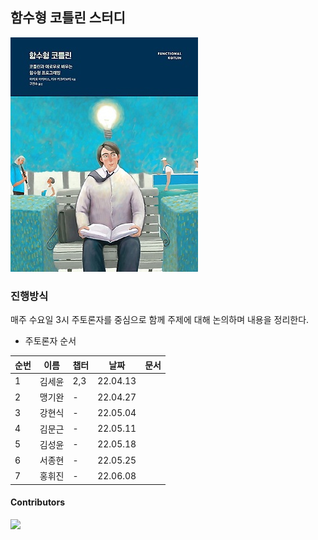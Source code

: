 ## 함수형 코틀린 스터디

![Cover](assets/cover.jpeg)

### 진행방식

매주 수요일 3시 주토론자를 중심으로 함께 주제에 대해 논의하며 내용을 정리한다.

- 주토론자 순서

|순번|이름|챕터|날짜|문서|
|---|---|---|---|---|
|1|김세윤|2,3|22.04.13|
|2|맹기완|-|22.04.27|
|3|강현식|-|22.05.04|
|4|김문근|-|22.05.11|
|5|김성윤|-|22.05.18|
|6|서종현|-|22.05.25|
|7|홍휘진|-|22.06.08|


#### Contributors

<a href="https://github.com/SoHotStudy/Functional-Kotlin/graphs/contributors">
  <img src="https://contributors-img.web.app/image?repo=SoHotStudy/Functional-Kotlin" />
</a>
